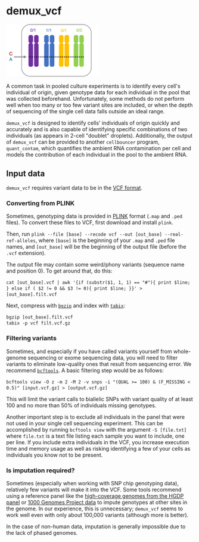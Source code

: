 # demux_vcf
<p>
<img src="../img/demux_vcf.png" width=250 alt="demux_vcf" />
</p>
A common task in pooled culture experiments is to identify every cell's individual of origin, given genotype data for each individual in the pool that was collected beforehand. Unfortunately, some methods do not perform well when too many or too few variant sites are included, or when the depth of sequencing of the single cell data falls outside an ideal range. 

`demux_vcf` is designed to identify cells' individuals of origin quickly and accurately and is also capable of identifying specific combinations of two individuals (as appears in 2-cell "doublet" droplets). Additionally, the output of `demux_vcf` can be provided to another `cellbouncer` program, `quant_contam`, which quantifies the ambient RNA contamination per cell and models the contribution of each individual in the pool to the ambient RNA.

## Input data
`demux_vcf` requires variant data to be in the [VCF format](https://samtools.github.io/hts-specs/VCFv4.2.pdf). 

### Converting from PLINK
Sometimes, genotyping data is provided in [PLINK](https://zzz.bwh.harvard.edu/plink/) format (`.map` and `.ped` files). To convert these files to VCF, first download and install `plink`. 

Then, run `plink --file [base] --recode vcf --out [out_base] --real-ref-alleles`, where `[base]` is the beginning of your `.map` and `.ped` file names, and `[out_base]` will be the beginning of the output file (before the `.vcf` extension).

The output file may contain some weird/phony variants (sequence name and position 0). To get around that, do this: 
```
cat [out_base].vcf | awk '{if (substr($1, 1, 1) == "#"){ print $line; } else if ( $2 != 0 && $3 != 0){ print $line; }}' > [out_base].filt.vcf
```

Next, compress with [`bgzip`](http://www.htslib.org/doc/bgzip.html) and index with [`tabix`](http://www.htslib.org/doc/tabix.html): 
```
bgzip [out_base].filt.vcf
tabix -p vcf filt.vcf.gz
```

### Filtering variants
Sometimes, and especially if you have called variants yourself from whole-genome sequencing or exome sequencing data, you will need to filter variants to eliminate low-quality ones that result from sequencing error. We recommend [`bcftools`](https://samtools.github.io/bcftools/). A basic filtering step would be as follows:
```
bcftools view -O z -m 2 -M 2 -v snps -i "(QUAL >= 100) & (F_MISSING < 0.5)" [input.vcf.gz] > [output.vcf.gz]
```
This will limit the variant calls to biallelic SNPs with variant quality of at least 100 and no more than 50% of individuals missing genotypes.

Another important step is to exclude all individuals in the panel that were not used in your single cell sequencing experiment. This can be accomplished by running `bcftools view` with the argument `-S [file.txt]` where `file.txt` is a text file listing each sample you want to include, one per line. If you include extra individuals in the VCF, you increase execution time and memory usage as well as risking identifying a few of your cells as individuals you know not to be present.

### Is imputation required?
Sometimes (especially when working with SNP chip genotyping data), relatively few variants will make it into the VCF. Some tools recommend using a reference panel like the [high-coverage genomes from the HGDP panel](https://pubmed.ncbi.nlm.nih.gov/32193295/) or [1000 Genomes Project data](https://www.internationalgenome.org/) to impute genotypes at other sites in the genome. In our experience, this is unnecessary; `demux_vcf` seems to work well even with only about 100,000 variants (although more is better). 

In the case of non-human data, imputation is generally impossible due to the lack of phased genomes. 

